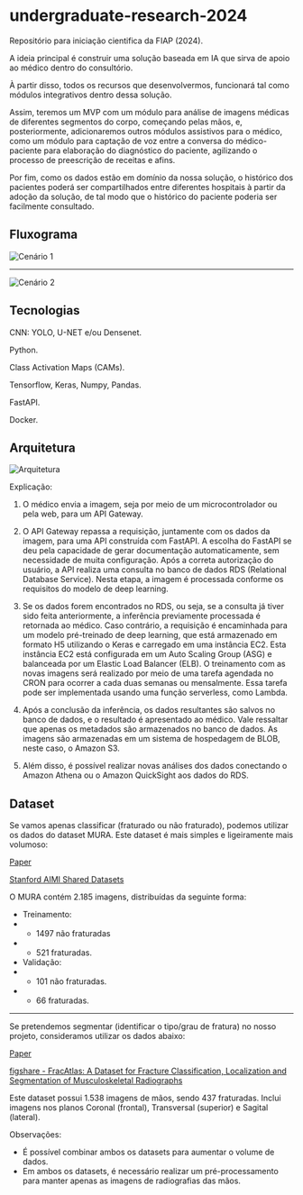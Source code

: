 # undergraduate-research-2024

Repositório para iniciação cientifica da FIAP (2024).

A ideia principal é construir uma solução baseada em IA que sirva de apoio ao médico dentro do consultório.

À partir disso, todos os recursos que desenvolvermos, funcionará tal como módulos integrativos dentro dessa solução.

Assim, teremos um MVP com um módulo para análise de imagens médicas de diferentes segmentos do corpo, começando pelas mãos, e, posteriormente, adicionaremos outros módulos assistivos para o médico, como um módulo para captação de voz entre a conversa do médico-paciente para elaboração do diagnóstico do paciente, agilizando o processo  de preescrição de receitas e afins.

Por fim, como os dados estão em domínio da nossa solução, o histórico dos pacientes poderá ser compartilhados entre diferentes hospitais à partir da adoção da solução, de tal modo que o histórico do paciente poderia ser facilmente consultado.

## Fluxograma
![Cenário 1](https://github.com/LeandroLuna/undergraduate-research-2024/assets/29809108/34566a78-abe8-45a0-915a-7ad746974c88)

<hr>

![Cenário 2](https://github.com/LeandroLuna/undergraduate-research-2024/assets/29809108/a19f3ef8-0e39-4aed-85df-034e56547535)

## Tecnologias

CNN: YOLO, U-NET e/ou Densenet.

Python.

Class Activation Maps (CAMs).

Tensorflow, Keras, Numpy, Pandas.

FastAPI.

Docker.

## Arquitetura

![Arquitetura](https://github.com/LeandroLuna/undergraduate-research-2024/assets/29809108/f3e35c3c-c7b7-4332-a319-e46421abeb6a)

Explicação:

1. O médico envia a imagem, seja por meio de um microcontrolador ou pela web, para um API Gateway.

2. O API Gateway repassa a requisição, juntamente com os dados da imagem, para uma API construída com FastAPI. A escolha do FastAPI se deu pela capacidade de gerar documentação automaticamente, sem necessidade de muita configuração. Após a correta autorização do usuário, a API realiza uma consulta no banco de dados RDS (Relational Database Service). Nesta etapa, a imagem é processada conforme os requisitos do modelo de deep learning.

5. Se os dados forem encontrados no RDS, ou seja, se a consulta já tiver sido feita anteriormente, a inferência previamente processada é retornada ao médico. Caso contrário, a requisição é encaminhada para um modelo pré-treinado de deep learning, que está armazenado em formato H5 utilizando o Keras e carregado em uma instância EC2. Esta instância EC2 está configurada em um Auto Scaling Group (ASG) e balanceada por um Elastic Load Balancer (ELB). O treinamento com as novas imagens será realizado por meio de uma tarefa agendada no CRON para ocorrer a cada duas semanas ou mensalmente. Essa tarefa pode ser implementada usando uma função serverless, como Lambda.

6. Após a conclusão da inferência, os dados resultantes são salvos no banco de dados, e o resultado é apresentado ao médico. Vale ressaltar que apenas os metadados são armazenados no banco de dados. As imagens são armazenadas em um sistema de hospedagem de BLOB, neste caso, o Amazon S3.

7. Além disso, é possível realizar novas análises dos dados conectando o Amazon Athena ou o Amazon QuickSight aos dados do RDS.

## Dataset

Se vamos apenas classificar (fraturado ou não fraturado), podemos utilizar os dados do dataset MURA. Este dataset é mais simples e ligeiramente mais volumoso:

[Paper](https://arxiv.org/pdf/1712.06957)

[Stanford AIMI Shared Datasets](https://stanfordaimi.azurewebsites.net/datasets/3e00d84b-d86e-4fed-b2a4-bfe3effd661b)

O MURA contém 2.185 imagens, distribuídas da seguinte forma:

- Treinamento:
- - 1497 não fraturadas
- - 521 fraturadas.
- Validação:
- - 101 não fraturadas.
- - 66 fraturadas.
  
<hr>

Se pretendemos segmentar (identificar o tipo/grau de fratura) no nosso projeto, consideramos utilizar os dados abaixo:

[Paper](https://www.nature.com/articles/s41597-023-02432-4)

[figshare - FracAtlas: A Dataset for Fracture Classification, Localization and Segmentation of Musculoskeletal Radiographs](https://figshare.com/articles/dataset/The_dataset/22363012)

Este dataset possui 1.538 imagens de mãos, sendo 437 fraturadas. Inclui imagens nos planos Coronal (frontal), Transversal (superior) e Sagital (lateral).

Observações:

- É possível combinar ambos os datasets para aumentar o volume de dados.
- Em ambos os datasets, é necessário realizar um pré-processamento para manter apenas as imagens de radiografias das mãos.
